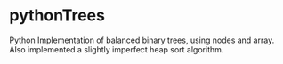 # pythonTrees
Python Implementation of balanced binary trees, using nodes and array. Also implemented a slightly imperfect heap sort algorithm.
